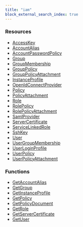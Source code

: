 ```yaml
---
title: "iam"
block_external_search_index: true
---
```


<!-- WARNING: this file was generated by Pulumi Docs Generator. -->
<!-- Do not edit by hand unless you're certain you know what you are doing! -->

<h3>Resources</h3>
<ul class="api">
    <li><a href="accesskey"><span class="symbol resource"></span>AccessKey</a></li>
    <li><a href="accountalias"><span class="symbol resource"></span>AccountAlias</a></li>
    <li><a href="accountpasswordpolicy"><span class="symbol resource"></span>AccountPasswordPolicy</a></li>
    <li><a href="group"><span class="symbol resource"></span>Group</a></li>
    <li><a href="groupmembership"><span class="symbol resource"></span>GroupMembership</a></li>
    <li><a href="grouppolicy"><span class="symbol resource"></span>GroupPolicy</a></li>
    <li><a href="grouppolicyattachment"><span class="symbol resource"></span>GroupPolicyAttachment</a></li>
    <li><a href="instanceprofile"><span class="symbol resource"></span>InstanceProfile</a></li>
    <li><a href="openidconnectprovider"><span class="symbol resource"></span>OpenIdConnectProvider</a></li>
    <li><a href="policy"><span class="symbol resource"></span>Policy</a></li>
    <li><a href="policyattachment"><span class="symbol resource"></span>PolicyAttachment</a></li>
    <li><a href="role"><span class="symbol resource"></span>Role</a></li>
    <li><a href="rolepolicy"><span class="symbol resource"></span>RolePolicy</a></li>
    <li><a href="rolepolicyattachment"><span class="symbol resource"></span>RolePolicyAttachment</a></li>
    <li><a href="samlprovider"><span class="symbol resource"></span>SamlProvider</a></li>
    <li><a href="servercertificate"><span class="symbol resource"></span>ServerCertificate</a></li>
    <li><a href="servicelinkedrole"><span class="symbol resource"></span>ServiceLinkedRole</a></li>
    <li><a href="sshkey"><span class="symbol resource"></span>SshKey</a></li>
    <li><a href="user"><span class="symbol resource"></span>User</a></li>
    <li><a href="usergroupmembership"><span class="symbol resource"></span>UserGroupMembership</a></li>
    <li><a href="userloginprofile"><span class="symbol resource"></span>UserLoginProfile</a></li>
    <li><a href="userpolicy"><span class="symbol resource"></span>UserPolicy</a></li>
    <li><a href="userpolicyattachment"><span class="symbol resource"></span>UserPolicyAttachment</a></li>
</ul>

<h3>Functions</h3>
<ul class="api">
    <li><a href="getaccountalias"><span class="symbol datasource"></span>GetAccountAlias</a></li>
    <li><a href="getgroup"><span class="symbol datasource"></span>GetGroup</a></li>
    <li><a href="getinstanceprofile"><span class="symbol datasource"></span>GetInstanceProfile</a></li>
    <li><a href="getpolicy"><span class="symbol datasource"></span>GetPolicy</a></li>
    <li><a href="getpolicydocument"><span class="symbol datasource"></span>GetPolicyDocument</a></li>
    <li><a href="getrole"><span class="symbol datasource"></span>GetRole</a></li>
    <li><a href="getservercertificate"><span class="symbol datasource"></span>GetServerCertificate</a></li>
    <li><a href="getuser"><span class="symbol datasource"></span>GetUser</a></li>
</ul>

